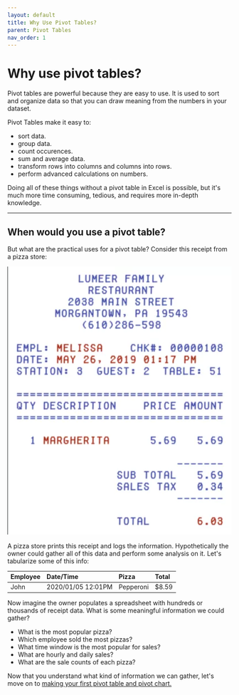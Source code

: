 ```yaml
---
layout: default
title: Why Use Pivot Tables?
parent: Pivot Tables
nav_order: 1
---
```


# Why use pivot tables?

Pivot tables are powerful because they are easy to use. It is used to sort and organize data so that you can draw meaning from the numbers in your dataset.

Pivot Tables make it easy to:

* sort data.
* group data.
* count occurences.
* sum and average data.
* transform rows into columns and columns into rows.
* perform advanced calculations on numbers.

Doing all of these things without a pivot table in Excel is possible, but it's much more time consuming, tedious, and requires more in-depth knowledge.

---

## When would you use a pivot table?

But what are the practical uses for a pivot table? Consider this receipt from a pizza store:

![Pizza Receipt](https://github.com/nickluong-dev/Excel-Instruction-Guide/blob/gh-pages/assets/images/Pizza-Receipt.png?raw=true "Pizza Receipt")

A pizza store prints this receipt and logs the information. Hypothetically the owner could gather all of this data and perform some analysis on it. Let's tabularize some of this info:

| Employee      | Date/Time         | Pizza     | Total |
| ------------- |:------------------| :-------- | :---- |
| John          | 2020/01/05 12:01PM| Pepperoni | $8.59 |

Now imagine the owner populates a spreadsheet with hundreds or thousands of receipt data. What is some meaningful information we could gather?

* What is the most popular pizza?
* Which employee sold the most pizzas?
* What time window is the most popular for sales?
* What are hourly and daily sales?
* What are the sale counts of each pizza?

Now that you understand what kind of information we can gather, let's move on to [making your first pivot table and pivot chart.]()
